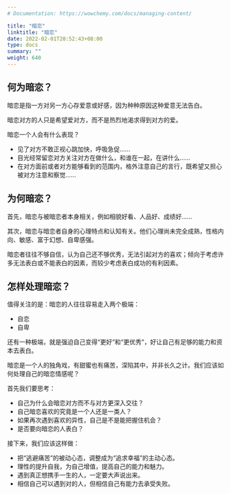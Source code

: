 ```yaml
---
# Documentation: https://wowchemy.com/docs/managing-content/

title: "暗恋"
linktitle: "暗恋"
date: 2022-02-01T20:52:43+08:00
type: docs
summary: ""
weight: 640
---
```


<!--more-->

## 何为暗恋？

暗恋是指一方对另一方心存爱意或好感，因为种种原因这种爱意无法告白。

暗恋对方的人只是希望爱对方，而不是热烈地渴求得到对方的爱。

暗恋一个人会有什么表现？

- 见了对方不敢正视心跳加快，呼吸急促……
- 目光经常留恋对方关注对方在做什么，和谁在一起，在讲什么……
- 在对方面前或者对方能够看到的范围内，格外注意自己的言行，既希望又担心被对方注意和察觉……

## 为何暗恋？

首先，暗恋与被暗恋者本身相关，例如相貌好看、人品好、成绩好……

其次，暗恋与暗恋者自身的心理特点和认知有关。他们心理尚未完全成熟，性格内向、敏感、富于幻想、自卑感强。

暗恋者往往不够自信，认为自己还不够优秀，无法引起对方的喜欢；倾向于考虑许多无法表白或不能表白的因素，而较少考虑表白成功的有利因素。

## 怎样处理暗恋？

值得关注的是：暗恋的人往往容易走入两个极端：

- 自恋
- 自卑

还有一种极端，就是强迫自己变得“更好”和“更优秀”，好让自己有足够的能力和资本去表白。

暗恋是一个人的独角戏，有甜蜜也有痛苦，深陷其中，并非长久之计。我们应该如何处理自己的暗恋情感呢？

首先我们要思考：

- 自己为什么会暗恋对方而不与对方更深入交往？
- 自己暗恋喜欢的究竟是一个人还是一类人？
- 如果再次遇到喜欢的异性，自己是不是能把握住机会？
- 是否要向暗恋的人表白？

接下来，我们应该这样做：

- 把“逃避痛苦”的被动心态，调整成为“追求幸福”的主动心态。
- 理性的提升自我，为自己增值，提高自己的能力和魅力。
- 遇到真正想携手一生的人，一定要大声说出来。
- 相信自己可以遇到对的人，但相信自己有能力去承受失败。